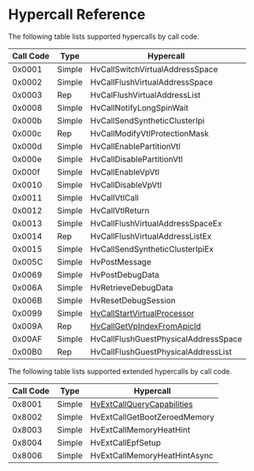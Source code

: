 # Hypercall Reference

The following table lists supported hypercalls by call code.

| Call Code | Type    | Hypercall                                                                           |
|-----------|---------|-------------------------------------------------------------------------------------|
| 0x0001    | Simple  | HvCallSwitchVirtualAddressSpace                                                     |
| 0x0002    | Simple  | HvCallFlushVirtualAddressSpace                                                      |
| 0x0003    | Rep     | HvCalFlushVirtualAddressList                                                        |
| 0x0008    | Simple  | HvCallNotifyLongSpinWait                                                            |
| 0x000b    | Simple  | HvCallSendSyntheticClusterIpi                                                       |
| 0x000c    | Rep     | HvCallModifyVtlProtectionMask                                                       |
| 0x000d    | Simple  | HvCallEnablePartitionVtl                                                            |
| 0x000e    | Simple  | HvCallDisablePartitionVtl                                                           |
| 0x000f    | Simple  | HvCallEnableVpVtl                                                                   |
| 0x0010    | Simple  | HvCallDisableVpVtl                                                                  |
| 0x0011    | Simple  | HvCallVtlCall                                                                       |
| 0x0012    | Simple  | HvCallVtlReturn                                                                     |
| 0x0013    | Simple  | HvCallFlushVirtualAddressSpaceEx                                                    |
| 0x0014    | Rep     | HvCallFlushVirtualAddressListEx                                                     |
| 0x0015    | Simple  | HvCallSendSyntheticClusterIpiEx                                                     |
| 0x005C    | Simple  | HvPostMessage                                                                       |
| 0x0069    | Simple  | HvPostDebugData                                                                     |
| 0x006A    | Simple  | HvRetrieveDebugData                                                                 |
| 0x006B    | Simple  | HvResetDebugSession                                                                 |
| 0x0099    | Simple  | [HvCallStartVirtualProcessor](HvCallStartVirtualProcessor.md)                       |
| 0x009A    | Rep     | [HvCallGetVpIndexFromApicId](HvCallGetVpIndexFromApicId.md)                         |
| 0x00AF    | Simple  | HvCallFlushGuestPhysicalAddressSpace                                                |
| 0x00B0    | Rep     | HvCallFlushGuestPhysicalAddressList                                                 |

The following table lists supported extended hypercalls by call code.

| Call Code | Type    | Hypercall                                                                           |
|-----------|---------|-------------------------------------------------------------------------------------|
| 0x8001    | Simple  | [HvExtCallQueryCapabilities](HvExtCallQueryCapabilities.md)                         |
| 0x8002    | Simple  | HvExtCallGetBootZeroedMemory                                                        |
| 0x8003    | Simple  | HvExtCallMemoryHeatHint                                                             |
| 0x8004    | Simple  | HvExtCallEpfSetup                                                                   |
| 0x8006    | Simple  | HvExtCallMemoryHeatHintAsync                                                        |
